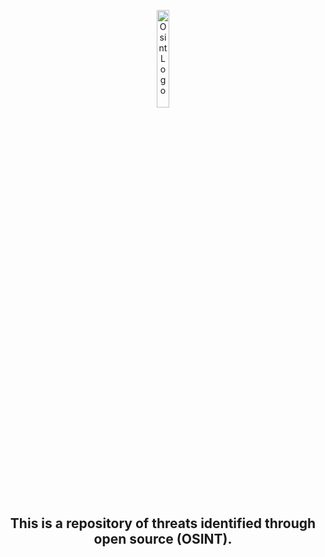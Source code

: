 <p align="center">
    <img width="20%" height="20%" src="https://github.com/jmpshell/ThreatFeeds/blob/master/assets/osinticon.gif" alt="Osint Logo"  href="#OSINT">
</p>

<h2 align="center">This is a repository of threats identified through open source (OSINT).</h2>




